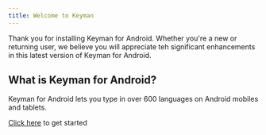 ```yaml
---
title: Welcome to Keyman
---
```


Thank you for installing Keyman for Android. Whether you're a new or returning user, we believe you will appreciate teh significant enhancements in this latest version of Keyman for Android.

## What is Keyman for Android?
Keyman for Android lets you type in over 600 languages on Android mobiles and tablets.

[Click here](../start) to get started
